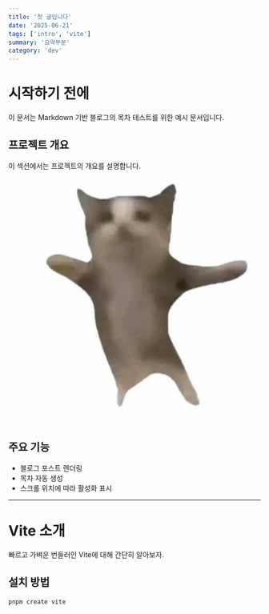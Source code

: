 ```yaml
---
title: '첫 글입니다'
date: '2025-06-21'
tags: ['intro', 'vite']
summary: '요약부분'
category: 'dev'
---
```


# 시작하기 전에

이 문서는 Markdown 기반 블로그의 목차 테스트를 위한 예시 문서입니다.

## 프로젝트 개요

이 섹션에서는 프로젝트의 개요를 설명합니다.
![테스트이미지](/images/test.jpg)

## 주요 기능

- 블로그 포스트 렌더링
- 목차 자동 생성
- 스크롤 위치에 따라 활성화 표시

---

# Vite 소개

빠르고 가벼운 번들러인 Vite에 대해 간단히 알아보자.

## 설치 방법

```bash
pnpm create vite
```
